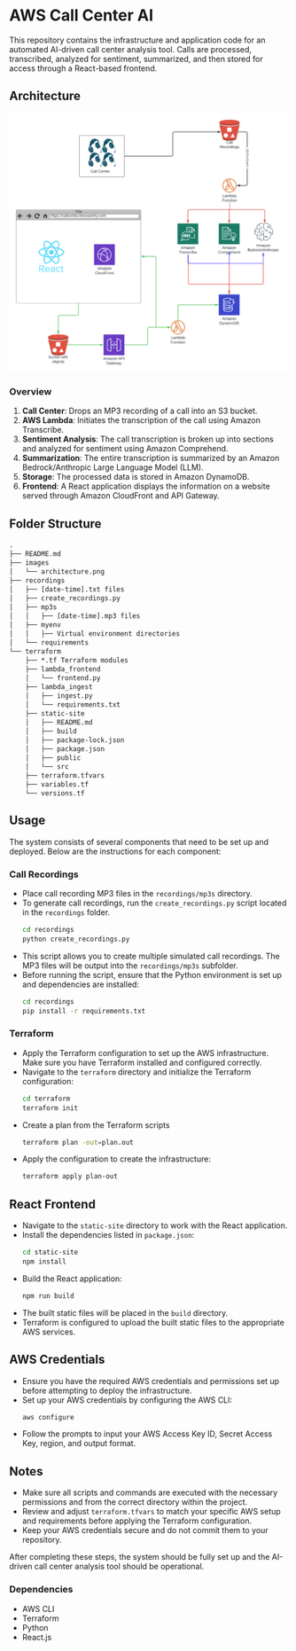# AWS Call Center AI

This repository contains the infrastructure and application code for an automated AI-driven call center analysis tool. Calls are processed, transcribed, analyzed for sentiment, summarized, and then stored for access through a React-based frontend.

## Architecture

![Architecture Diagram](images/architecture.png)

### Overview

1. **Call Center**: Drops an MP3 recording of a call into an S3 bucket.
2. **AWS Lambda**: Initiates the transcription of the call using Amazon Transcribe.
3. **Sentiment Analysis**: The call transcription is broken up into sections and analyzed for sentiment using Amazon Comprehend.
4. **Summarization**: The entire transcription is summarized by an Amazon Bedrock/Anthropic Large Language Model (LLM).
5. **Storage**: The processed data is stored in Amazon DynamoDB.
6. **Frontend**: A React application displays the information on a website served through Amazon CloudFront and API Gateway.

## Folder Structure

```plaintext
.
├── README.md
├── images
│   └── architecture.png
├── recordings
│   ├── [date-time].txt files
│   ├── create_recordings.py
│   ├── mp3s
│   │   ├── [date-time].mp3 files
│   ├── myenv
│   │   ├── Virtual environment directories
│   └── requirements
└── terraform
    ├── *.tf Terraform modules
    ├── lambda_frontend
    │   └── frontend.py
    ├── lambda_ingest
    │   ├── ingest.py
    │   └── requirements.txt
    ├── static-site
    │   ├── README.md
    │   ├── build
    │   ├── package-lock.json
    │   ├── package.json
    │   ├── public
    │   └── src
    ├── terraform.tfvars
    ├── variables.tf
    └── versions.tf
```
## Usage

The system consists of several components that need to be set up and deployed. Below are the instructions for each component:

### Call Recordings

- Place call recording MP3 files in the `recordings/mp3s` directory.
- To generate call recordings, run the `create_recordings.py` script located in the `recordings` folder.
    ```bash
    cd recordings
    python create_recordings.py
    ```
- This script allows you to create multiple simulated call recordings. The MP3 files will be output into the `recordings/mp3s` subfolder.
- Before running the script, ensure that the Python environment is set up and dependencies are installed:
    ```bash
    cd recordings
    pip install -r requirements.txt
    ```

### Terraform

- Apply the Terraform configuration to set up the AWS infrastructure. Make sure you have Terraform installed and configured correctly.
- Navigate to the `terraform` directory and initialize the Terraform configuration:
    ```bash
    cd terraform
    terraform init
    ```
- Create a plan from the Terraform scripts
    ```bash
    terraform plan -out=plan.out
    ```
- Apply the configuration to create the infrastructure:
    ```bash
    terraform apply plan-out
    ```

## React Frontend

- Navigate to the `static-site` directory to work with the React application.
- Install the dependencies listed in `package.json`:
    ```bash
    cd static-site
    npm install
    ```
- Build the React application:
    ```bash
    npm run build
    ```
- The built static files will be placed in the `build` directory. 
- Terraform is configured to upload the built static files to the appropriate AWS services.

## AWS Credentials

- Ensure you have the required AWS credentials and permissions set up before attempting to deploy the infrastructure.
- Set up your AWS credentials by configuring the AWS CLI:
    ```bash
    aws configure
    ```
- Follow the prompts to input your AWS Access Key ID, Secret Access Key, region, and output format.

## Notes

- Make sure all scripts and commands are executed with the necessary permissions and from the correct directory within the project.
- Review and adjust `terraform.tfvars` to match your specific AWS setup and requirements before applying the Terraform configuration.
- Keep your AWS credentials secure and do not commit them to your repository.

After completing these steps, the system should be fully set up and the AI-driven call center analysis tool should be operational.


### Dependencies
* AWS CLI
* Terraform
* Python
* React.js
